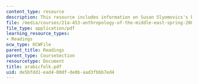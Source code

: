 ```yaml
---
content_type: resource
description: This resource includes information on Susan Slyomovics's book.
file: /media/courses/21a-453-anthropology-of-the-middle-east-spring-2004/de5bfdd1ead400dfde0baad3fbbb7ed4_arabicfolk.pdf
file_type: application/pdf
learning_resource_types:
- Readings
ocw_type: OCWFile
parent_title: Readings
parent_type: CourseSection
resourcetype: Document
title: arabicfolk.pdf
uid: de5bfdd1-ead4-00df-de0b-aad3fbbb7ed4
---
```

